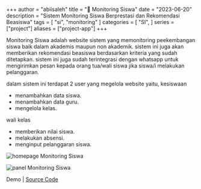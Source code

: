 +++
author = "abiisaleh"
title = "🏫 Monitoring Siswa"
date = "2023-06-20"
description = "Sistem Monitoring Siswa Berprestasi dan Rekomendasi Beasiswa"
tags = [
    "si", "monitoring"
]
categories = [
    "SI",
]
series = ["project"]
aliases = ["project-app"]
+++

Monitoring Siswa adalah website sistem yang memonitoring peekembangan siswa baik dalam akademis maupun non akademik. sistem ini juga akan memberikan rekomendasi beasiswa berdasarkan kriteria yang sudah ditetapkan. sistem ini juga sudah terintegrasi dengan whatsapp untuk mengirimkan pesan kepada orang tua/wali siswa jika siswa/i melakukan pelanggaran.

dalam sistem ini terdapat 2 user yang megelola website yaitu,
kesiswaan

- menambahkan data siswa.
- menambahkan data guru.
- mengelola kelas.

wali kelas

- memberikan nilai siswa.
- melakukan absensi.
- menginput pelanggaran siswa.

![homepage Monitoring Siswa](https://i.ibb.co/2NxvWs7/Web-capture-23-10-2023-95754-localhost.jpg "Homepage Monitoring Siswa")

![panel Monitoring Siswa](/uploads/images/simon-panel.jpeg "panel Monitoring Siswa")

Demo | [Source Code](https://github.com/abiisaleh/lewi)
